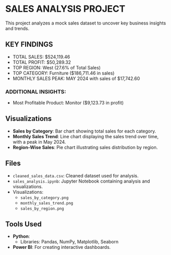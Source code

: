 # SALES ANALYSIS PROJECT
This project analyzes a mock sales dataset to uncover key business insights and trends.

## KEY FINDINGS
- TOTAL SALES:     $524,119.46  
- TOTAL PROFIT:    $50,289.32  
- TOP REGION:  West (27.6% of Total Sales)  
- TOP CATEGORY: Furniture ($186,711.46 in sales)  
- MONTHLY SALES PEAK: MAY 2024 with sales of $17,742.60
​

### ADDITIONAL INSIGHTS:
- Most Profitable Product: Monitor ($9,123.73 in profit)  

## Visualizations
- **Sales by Category**: Bar chart showing total sales for each category.  
- **Monthly Sales Trend**: Line chart displaying the sales trend over time, with a peak in May 2024.  
- **Region-Wise Sales**: Pie chart illustrating sales distribution by region.  

## Files
- `cleaned_sales_data.csv`: Cleaned dataset used for analysis.  
- `sales_analysis.ipynb`: Jupyter Notebook containing analysis and visualizations.  
- Visualizations:  
  - `sales_by_category.png`  
  - `monthly_sales_trend.png`  
  - `sales_by_region.png`  

## Tools Used
- **Python**:  
  - Libraries: Pandas, NumPy, Matplotlib, Seaborn  
- **Power BI**: For creating interactive dashboards.  
